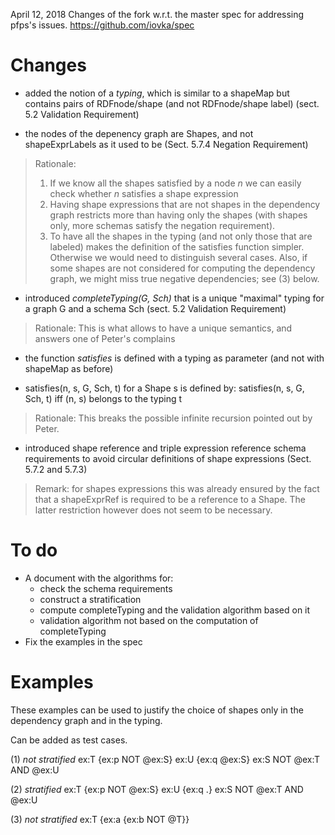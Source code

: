 April 12, 2018
Changes of the fork w.r.t. the master spec for addressing pfps's issues.
https://github.com/iovka/spec


# Changes

* added the notion of a _typing_, which is similar to a shapeMap but contains pairs of RDFnode/shape (and not RDFnode/shape label)
(sect. 5.2 Validation Requirement)


* the nodes of the depenency graph are Shapes, and not shapeExprLabels as it used to be
(Sect. 5.7.4 Negation Requirement)

> Rationale:
> 1. If we know all the shapes satisfied by a node _n_ we can easily check whether _n_ satisfies a shape expression
> 2. Having shape expressions that are not shapes in the dependency graph restricts more than having only the shapes (with shapes only, more schemas satisfy the negation requirement).
> 3. To have all the shapes in the typing (and not only those that are labeled) makes the definition of the satisfies function simpler. Otherwise we would need to distinguish several cases. Also, if some shapes are not considered for computing the dependency graph, we might miss true negative dependencies; see (3) below.


* introduced _completeTyping(G, Sch)_ that is a unique "maximal" typing for a graph G and a schema Sch
(sect. 5.2 Validation Requirement)

> Rationale: This is what allows to have a unique semantics, and answers one of Peter's complains


* the function _satisfies_ is defined with a typing as parameter (and not with shapeMap as before)


* satisfies(n, s, G, Sch, t) for a Shape s is defined by:  satisfies(n, s, G, Sch, t) iff (n, s) belongs to the typing t

> Rationale: This breaks the possible infinite recursion pointed out by Peter.



* introduced shape reference and triple expression reference schema requirements to avoid circular definitions of shape expressions
(Sect. 5.7.2 and 5.7.3)

> Remark: for shapes expressions this was already ensured by the fact that a shapeExprRef is required to be a reference to a Shape. The latter restriction however does not seem to be necessary.


# To do

* A document with the algorithms for:
  * check the schema requirements
  * construct a stratification
  * compute completeTyping and the validation algorithm based on it
  * validation algorithm not based on the computation of completeTyping
* Fix the examples in the spec


# Examples
These examples can be used to justify the choice of shapes only in the dependency graph and in the typing.

Can be added as test cases.

(1)
_not stratified_
ex:T {ex:p NOT @ex:S}
ex:U {ex:q @ex:S}
ex:S NOT @ex:T AND @ex:U

(2)
_stratified_
ex:T {ex:p NOT @ex:S}
ex:U {ex:q .}
ex:S NOT @ex:T AND @ex:U

(3)
_not stratified_
ex:T {ex:a {ex:b NOT @T}}
